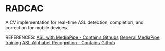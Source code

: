 # RADCAC
A CV implementation for real-time ASL detection, completion, and correction for mobile devices.

REFERENCES:
[ASL with MediaPipe - Contains Githubs](https://www.youtube.com/watch?v=L-IaQch8KYY&ab_channel=RobMulla)
[General MediaPipe training]()
[ASL Alphabet Recognition - Contains Github](https://www.youtube.com/watch?v=mBZAF6WHTKQ&ab_channel=Ahmedibrahim)
